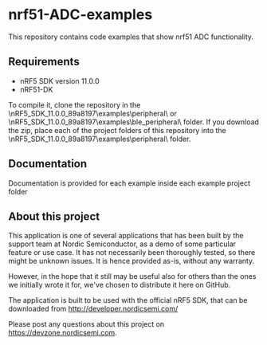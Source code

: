 nrf51-ADC-examples
==================

 This repository contains code examples that show nrf51 ADC functionality.
 
Requirements
------------
- nRF5 SDK version 11.0.0
- nRF51-DK

To compile it, clone the repository in the \nRF5_SDK_11.0.0_89a8197\examples\peripheral\ or \nRF5_SDK_11.0.0_89a8197\examples\ble_peripheral\ folder.  If you download the zip, place each of the project folders of this repository into the \nRF5_SDK_11.0.0_89a8197\examples\peripheral\ folder.

Documentation
-----------------
Documentation is provided for each example inside each example project folder

About this project
------------------
This application is one of several applications that has been built by the support team at Nordic Semiconductor, as a demo of some particular feature or use case. It has not necessarily been thoroughly tested, so there might be unknown issues. It is hence provided as-is, without any warranty. 

However, in the hope that it still may be useful also for others than the ones we initially wrote it for, we've chosen to distribute it here on GitHub. 

The application is built to be used with the official nRF5 SDK, that can be downloaded from http://developer.nordicsemi.com/

Please post any questions about this project on https://devzone.nordicsemi.com.
